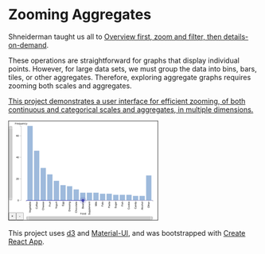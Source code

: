 # Zooming Aggregates

Shneiderman taught us all to [Overview first, zoom and filter, then details-on-demand](http://www.cs.umd.edu/~ben/papers/Shneiderman1996eyes.pdf).

These operations are straightforward for graphs that display individual points.  However, for large data sets, we must group the data into bins, bars, tiles, or other aggregates. Therefore, exploring aggregate graphs requires zooming both scales and aggregates.  

[This project demonstrates a user interface for efficient zooming, of both continuous and categorical scales and aggregates, in multiple dimensions.](https://hemanrobinson.github.io/zoom/)

[![Zoom](src/zoom.png "Zoom")](https://hemanrobinson.github.io/zoom/)

This project uses [d3](https://github.com/d3/d3) and [Material-UI](https://github.com/mui-org/material-ui), and was bootstrapped with [Create React App](https://github.com/facebook/create-react-app).
